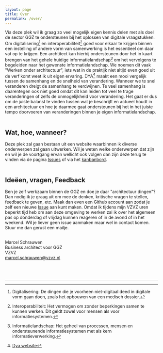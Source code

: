 ```yaml
---
layout: page
title: Over
permalink: /over/
---
```

Via deze plek wil ik graag zo veel mogelijk eigen kennis delen met als doel de sector GGZ te ondersteunen bij het oplossen van digitale vraagstukken. Om digitalisering[^1] en interoperabiliteit[^2] goed voor elkaar te krijgen binnen een instelling of andere vorm van samenwerking is het essentieel om daar vat op te krijgen. Een archtitect kan hierbij ondersteunen door het in kaart brengen van het gehele huidige informatielandschap[^3] om het vervolgens te begeleiden naar het gewenste informatielandschap. We noemen dit vaak "Werken onder architectuur", iets wat in de praktijk niet altijd even goed uit de verf komt weet ik uit eigen ervaring. DYA[^4] maakt een mooi vergelijk tussen de samenhang en de snelheid van verandering. Wanneer we te snel veranderen dreigt de samenhang te verdwijnen. Te veel samenhang is daarentegen ook niet goed omdat dit kan leiden tot veel te trage veranderingen of zelfs de onmogelijkheid voor verandering. Het gaat er dus om de juiste balanst te vinden tussen wat je beschrijft en actueel houdt in een architectuur en hoe je daarmee gaat ondersteunen bij het in het juiste tempo doorvoeren van veranderingen binnen je eigen informatielandschap.<br><br/>

## Wat, hoe, wanneer?
Deze plek zal gaan bestaan uit een website waarbinnen ik diverse onderwerpen zal gaan uitwerken. Wil je weten welke onderwerpen dat zijn en wil je de voortgang ervan wellicht ook volgen dan zijn deze terug te vinden via de pagina [Issues](https://github.com/MarcelSchrauwen/omda-ggz/issues) of via het [kanbanbord](https://github.com/users/MarcelSchrauwen/projects/5/views/1).
<br><br/>


## Ideëen, vragen, Feedback
Ben je zelf werkzaam binnen de GGZ en doe je daar "architectuur dingen"? Dan nodig ik je graag uit om mee de denken, kritische vragen te stellen, feedback te geven, etc. Maak dan even een Github account aan zodat je zelf een nieuwe [Issue](https://github.com/MarcelSchrauwen/omda-ggz/issues) aan kunt maken. Omdat ik tijdens mijn VZVZ uren beperkt tijd heb om aan deze omgeving te werken zal ik over het algemeen pas op donderdag of vrijdag kunnen reageren of in de avond of in het weekend. Wil je liever geen issue aanmaken maar wel in contact komen. Stuur me dan gerust een mailje.
<br><br/>

Marcel Schrauwen<br/>
Business architect voor GGZ<br/>
VZVZ<br/>
marcel.schrauwen@vzvz.nl
<br><br/>
<br><br/>

---
[^1]: Digitalisering: De dingen die je voorheen niet-digitaal deed in digitale vorm gaan doen, zoals het opbouwen van een medisch dossier.
[^2]: Interoperabiliteit: Het vermogen om zonder beperkingen samen te kunnen werken. Dit geldt zowel voor mensen als voor informatiesystemen.
[^3]: Informatielandschap: Het geheel van processen, mensen en ondersteunende informatiesystemen met als kern informatieverwerking.
[^4]: [Dya website](https://www.sogeti.nl/expertises/methodes/dya)



